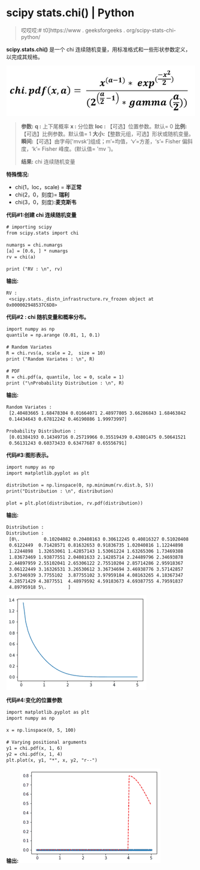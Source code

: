 # scipy stats.chi() | Python

> 哎哎哎:# t0]https://www . geeksforgeeks . org/scipy-stats-chi-python/

**scipy.stats.chi()** 是一个 chi 连续随机变量，用标准格式和一些形状参数定义，以完成其规格。

![](img/7d9abd20bfd77203b7a8e1fde0fa01ab.png)

> **参数:**
> **q :** 上下尾概率
> **x :** 分位数
> **loc :** 【可选】位置参数。默认= 0
> **比例:**【可选】比例参数。默认值= 1
> **大小:**【整数元组，可选】形状或随机变量。
> **瞬间:**【可选】由字母['mvsk']组成；m’=均值，‘v’=方差，‘s’= Fisher 偏斜度，‘k’= Fisher 峰度。(默认值= 'mv ')。
> 
> **结果:** chi 连续随机变量

**特殊情况:**

*   chi(1，loc，scale) = **半正常**
*   chi(2，0，刻度)= **瑞利**
*   chi(3，0，刻度):**麦克斯韦**

**代码#1:创建 chi 连续随机变量**

```
# importing scipy
from scipy.stats import chi 

numargs = chi.numargs
[a] = [0.6, ] * numargs
rv = chi(a)

print ("RV : \n", rv) 
```

**输出:**

```
RV : 
 <scipy.stats._distn_infrastructure.rv_frozen object at 0x000002948537C6D8>

```

**代码#2 : chi 随机变量和概率分布。**

```
import numpy as np
quantile = np.arange (0.01, 1, 0.1)

# Random Variates
R = chi.rvs(a, scale = 2,  size = 10)
print ("Random Variates : \n", R)

# PDF
R = chi.pdf(a, quantile, loc = 0, scale = 1)
print ("\nProbability Distribution : \n", R)
```

**输出:**

```
Random Variates : 
 [2.40483665 1.68478304 0.01664071 2.48977805 3.66286843 1.68463842
 0.14434643 0.67812242 0.46190886 1.99973997]

Probability Distribution : 
 [0.01384193 0.14349716 0.25719966 0.35519439 0.43801475 0.50641521
 0.56131243 0.60373433 0.63477687 0.65556791]

```

**代码#3:图形表示。**

```
import numpy as np
import matplotlib.pyplot as plt

distribution = np.linspace(0, np.minimum(rv.dist.b, 5))
print("Distribution : \n", distribution)

plot = plt.plot(distribution, rv.pdf(distribution))
```

**输出:**

```
Distribution : 
Distribution : 
 [0\.         0.10204082 0.20408163 0.30612245 0.40816327 0.51020408
 0.6122449  0.71428571 0.81632653 0.91836735 1.02040816 1.12244898
 1.2244898  1.32653061 1.42857143 1.53061224 1.63265306 1.73469388
 1.83673469 1.93877551 2.04081633 2.14285714 2.24489796 2.34693878
 2.44897959 2.55102041 2.65306122 2.75510204 2.85714286 2.95918367
 3.06122449 3.16326531 3.26530612 3.36734694 3.46938776 3.57142857
 3.67346939 3.7755102  3.87755102 3.97959184 4.08163265 4.18367347
 4.28571429 4.3877551  4.48979592 4.59183673 4.69387755 4.79591837
 4.89795918 5\.        ]
```

![](img/28f7b2799ffdd27453f95ecebc3d418c.png)

**代码#4:变化的位置参数**

```
import matplotlib.pyplot as plt
import numpy as np

x = np.linspace(0, 5, 100)

# Varying positional arguments
y1 = chi.pdf(x, 1, 6)
y2 = chi.pdf(x, 1, 4)
plt.plot(x, y1, "*", x, y2, "r--")
```

**输出:**
![](img/2275eece84be56f48629c8555ca8ab1d.png)